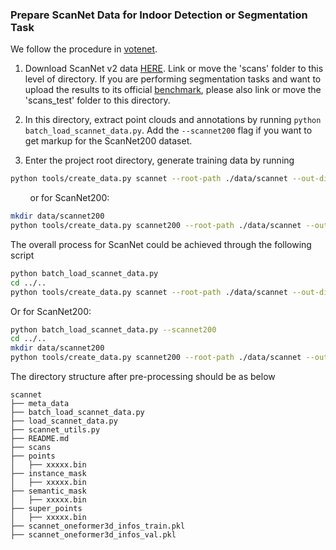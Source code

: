 ### Prepare ScanNet Data for Indoor Detection or Segmentation Task

We follow the procedure in [votenet](https://github.com/facebookresearch/votenet/).

1. Download ScanNet v2 data [HERE](https://github.com/ScanNet/ScanNet). Link or move the 'scans' folder to this level of directory. If you are performing segmentation tasks and want to upload the results to its official [benchmark](http://kaldir.vc.in.tum.de/scannet_benchmark/), please also link or move the 'scans_test' folder to this directory.

2. In this directory, extract point clouds and annotations by running `python batch_load_scannet_data.py`. Add the `--scannet200` flag if you want to get markup for the ScanNet200 dataset.

3. Enter the project root directory, generate training data by running

```bash
python tools/create_data.py scannet --root-path ./data/scannet --out-dir ./data/scannet --extra-tag scannet
```
&nbsp; &nbsp; &nbsp; &nbsp; or for ScanNet200:

```bash
mkdir data/scannet200
python tools/create_data.py scannet200 --root-path ./data/scannet --out-dir ./data/scannet200 --extra-tag scannet200
```

The overall process for ScanNet could be achieved through the following script

```bash
python batch_load_scannet_data.py
cd ../..
python tools/create_data.py scannet --root-path ./data/scannet --out-dir ./data/scannet --extra-tag scannet
```

Or for ScanNet200:

```bash
python batch_load_scannet_data.py --scannet200
cd ../..
mkdir data/scannet200
python tools/create_data.py scannet200 --root-path ./data/scannet --out-dir ./data/scannet200 --extra-tag scannet200
```

The directory structure after pre-processing should be as below

```
scannet
├── meta_data
├── batch_load_scannet_data.py
├── load_scannet_data.py
├── scannet_utils.py
├── README.md
├── scans
├── points
│   ├── xxxxx.bin
├── instance_mask
│   ├── xxxxx.bin
├── semantic_mask
│   ├── xxxxx.bin
├── super_points
│   ├── xxxxx.bin
├── scannet_oneformer3d_infos_train.pkl
├── scannet_oneformer3d_infos_val.pkl

```
